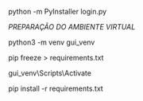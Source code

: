 python -m PyInstaller login.py

*PREPARAÇÃO DO AMBIENTE VIRTUAL*

python3 -m venv gui_venv

pip freeze > requirements.txt

gui_venv\Scripts\Activate  

pip install -r requirements.txt
